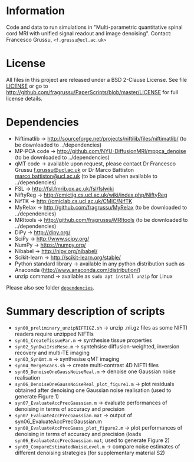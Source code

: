 # Information
Code and data to run simulations in
"Multi-parametric quantitative spinal cord MRI with unified signal readout and image denoising".
Contact: Francesco Grussu, `<f.grussu@ucl.ac.uk>`


# License
All files in this project are released under a BSD 2-Clause License.
See file [LICENSE](http://github.com/fragrussu/PaperScripts/blob/master/LICENSE) or go to http://github.com/fragrussu/PaperScripts/blob/master/LICENSE for full license details.



# Dependencies

* Niftimatlib                -> http://sourceforge.net/projects/niftilib/files/niftimatlib/ (to be downloaded to ../dependencies)
* MP-PCA code                -> http://github.com/NYU-DiffusionMRI/mppca_denoise (to be downloaded to ../dependencies)
* qMT code                   -> available upon request, please contact Dr Francesco Grussu <f.grussu@ucl.ac.uk> or Dr Marco Battiston <marco.battiston@ucl.ac.uk> (to be placed when available to ../dependencies)
* FSL                        -> http://fsl.fmrib.ox.ac.uk/fsl/fslwiki
* NiftyReg                   -> http://cmictig.cs.ucl.ac.uk/wiki/index.php/NiftyReg
* NifTK                      -> http://cmiclab.cs.ucl.ac.uk/CMIC/NifTK
* MyRelax                    -> http://github.com/fragrussu/MyRelax (to be downloaded to ../dependencies)
* MRItools                   -> http://github.com/fragrussu/MRItools (to be downloaded to ../dependencies)
* DiPy                       -> http://dipy.org/
* SciPy                      -> http://www.scipy.org/
* NumPy                      -> https://numpy.org/
* Nibabel                    -> http://nipy.org/nibabel/
* Scikit-learn               -> http://scikit-learn.org/stable/
* Python standard library    -> available in any python distribution such as Anaconda (http://www.anaconda.com/distribution/)
* unzip command              -> available as `sudo apt install unzip` for Linux

Please also see folder [`dependencies`](https://github.com/fragrussu/PaperScripts/blob/master/sc_unireadout/dependencies/README.md).



# Summary description of scripts

* `syn00_preliminary_unzipNIFTIGZ.sh`               ->  unzip .nii.gz files as some NIFTI readers require unzipped NIFTIs
* `syn01_CreateTissuePar.m`                         ->  synthesise tissue properties
* `syn02_SynDwiIrseMese.m`                          ->  syntehsise diffusion-weighted, inversion recovery and multi-TE imaging
* `syn03_SynQmt.m`                                  ->  synthesise qMT imaging
* `syn04_MergeScans.sh`                             ->  create multi-contrast 4D NIFTI files
* `syn05_DenoiseOneGaussNoiseReal.m`                ->  denoise one Gaussian noise realisation
* `syn06_DenoiseOneGaussNoiseReal_plot_figure1.m`   ->  plot residuals obtained after denoising one Gaussian noise realisation (used to generate Figure 1)
* `syn07_EvaluateAccPrecGaussian.m`                 ->  evaluate performances of denoising in terms of accuracy and precision
* `syn07_EvaluateAccPrecGaussian.mat`               ->  output of syn06_EvaluateAccPrecGaussian.m
* `syn08_EvaluateAccPrecGauss_plot_figure2.m`       ->  plot performances of denoising in terms of accuracy and precision (loads `syn06_EvaluateAccPrecGaussian.mat`; 
                                                      used to generate Figure 2)
* `syn09_CompareEstimatedNoiseLevel.m`              ->  compare noise estimates of different denoising strategies (for supplementary material S2)




